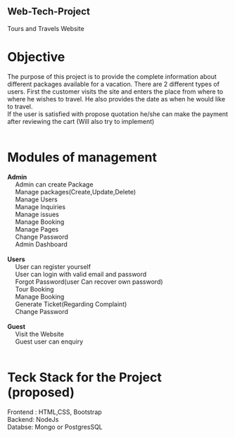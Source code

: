 ## Web-Tech-Project
Tours and Travels Website

# Objective
The purpose of this project is to provide the complete information about different packages available for a vacation. There are 2 different types of users. First the customer visits the site and enters the place from where to where he wishes to travel. He also provides the date as when he would like to travel.<br>
 If the user is satisfied with propose quotation he/she can make the payment after reviewing the cart (Will also try to implement) <br>
 <br>

# Modules of management
   **Admin** 
   <br>
          &emsp; Admin can create Package <br>
          &emsp; Manage packages(Create,Update,Delete) <br>
          &emsp; Manage Users <br>
          &emsp; Manage Inquiries <br>
          &emsp; Manage issues <br>
          &emsp; Manage Booking <br>
          &emsp; Manage Pages <br>
          &emsp; Change Password <br>
          &emsp; Admin Dashboard <br>
          <br>
   **Users**
   <br>
          &emsp; User can register yourself <br>
          &emsp; User can login with valid email and password <br>
          &emsp; Forgot Password(user Can recover own password) <br>
          &emsp; Tour Booking <br>
          &emsp; Manage Booking <br>
          &emsp; Generate Ticket(Regarding Complaint) <br>
          &emsp; Change Password <br>
          <br>
   **Guest**
   <br>
          &emsp; Visit the Website <br>
          &emsp; Guest user can enquiry <br>
          <br>
          
# Teck Stack for the Project (proposed)
  Frontend : HTML,CSS, Bootstrap <br>
  Backend: NodeJs <br>
  Databse: Mongo or PostgresSQL <br>
